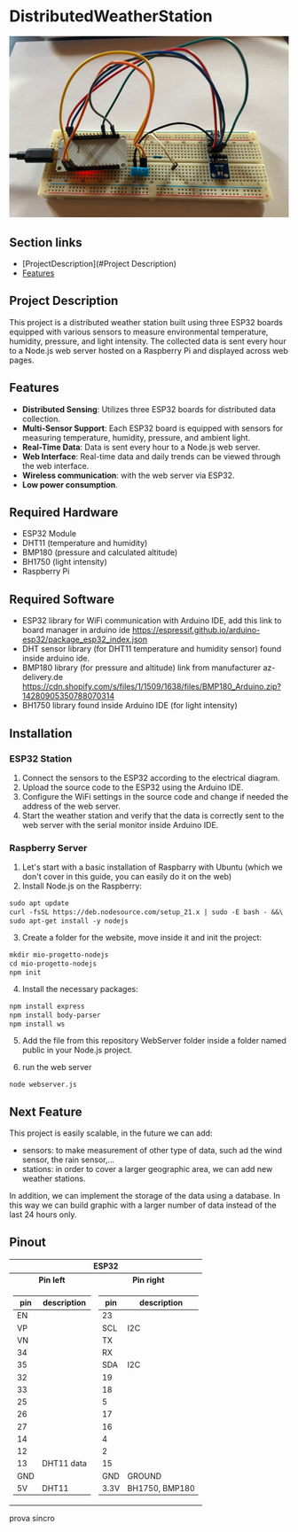 # DistributedWeatherStation
![Station Image](/images/StationImage.jpg)
## Section links
- [ProjectDescription](#Project Description)
- [Features](#Features)


## Project Description

This project is a distributed weather station built using three ESP32 boards equipped with various sensors to measure environmental temperature, humidity, pressure, and light intensity. The collected data is sent every hour to a Node.js web server hosted on a Raspberry Pi and displayed across web pages.

## Features
- **Distributed Sensing**: Utilizes three ESP32 boards for distributed data collection.
- **Multi-Sensor Support**: Each ESP32 board is equipped with sensors for measuring temperature, humidity, pressure, and ambient light.
- **Real-Time Data**: Data is sent every hour to a Node.js web server.
- **Web Interface**: Real-time data and daily trends can be viewed through the web interface.
- **Wireless communication**: with the web server via ESP32.
- **Low power consumption**.

## Required Hardware

- ESP32 Module
- DHT11 (temperature and humidity)
- BMP180 (pressure and calculated altitude)
- BH1750 (light intensity)
- Raspberry Pi

## Required Software

- ESP32 library for WiFi communication with Arduino IDE, add this link to board manager in arduino ide https://espressif.github.io/arduino-esp32/package_esp32_index.json
- DHT sensor library (for DHT11 temperature and humidity sensor) found inside arduino ide.
- BMP180 library (for pressure and altitude) link from manufacturer az-delivery.de https://cdn.shopify.com/s/files/1/1509/1638/files/BMP180_Arduino.zip?14280905350788070314
- BH1750 library found inside Arduino IDE (for light intensity)

## Installation

### ESP32 Station
1. Connect the sensors to the ESP32 according to the electrical diagram.
2. Upload the source code to the ESP32 using the Arduino IDE.
3. Configure the WiFi settings in the source code and change if needed the address of the web server.
4. Start the weather station and verify that the data is correctly sent to the web server with the serial monitor inside Arduino IDE.

### Raspberry Server
1. Let's start with a basic installation of Raspbarry with Ubuntu (which we don't cover in this guide, you can easily do it on the web)
2. Install Node.js on the Raspberry:

```
sudo apt update
curl -fsSL https://deb.nodesource.com/setup_21.x | sudo -E bash - &&\
sudo apt-get install -y nodejs
```

3. Create a folder for the website, move inside it and init the project:

```
mkdir mio-progetto-nodejs
cd mio-progetto-nodejs
npm init
```

4. Install the necessary packages:

```
npm install express
npm install body-parser
npm install ws
```

5. Add the file from this repository WebServer folder inside a folder named public in your Node.js project.

6. run the web server

```
node webserver.js
```

## Next Feature
This project is easily scalable, in the future we can add:
- sensors: to make measurement of other type of data, such ad the wind sensor, the rain sensor,...
- stations: in order to cover a larger geographic area, we can add new weather stations.

In addition, we can implement the storage of the data using a database. In this way we can build graphic with a larger number of data instead of the last 24 hours only.


## Pinout

<table>
<tr><th colspan=2> ESP32 </th></tr>
<tr><th>Pin left </th><th>Pin right</th></tr>
<tr><td>

| pin  | description
| --- | --- 
|EN | 
|VP  |
|VN  |
|34  |
|35  |
|32  | 
|33  |
|25  |
|26  |
|27 |
|14  | 
|12  | 
|13  | DHT11 data
|GND  |
|5V | DHT11


</td><td>

| pin  | description
| --- | --- 
|23 |
|SCL| I2C
|TX|
|RX |
|SDA | I2C
|19 |
|18 |
|5 |
|17| 
|16 |
|4 |
|2| 
|15 |
|GND | GROUND
|3.3V| BH1750, BMP180


</td></tr> </table>

prova sincro